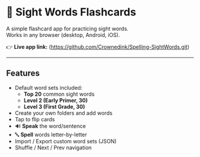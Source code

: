 # 📖 Sight Words Flashcards

A simple flashcard app for practicing sight words.  
Works in any browser (desktop, Android, iOS).  

👉 **Live app link:** (https://github.com/Crownedink/Spelling-SightWords.git)

---

## Features
- Default word sets included:
  - **Top 20** common sight words
  - **Level 2 (Early Primer, 30)**
  - **Level 3 (First Grade, 30)**
- Create your own folders and add words
- Tap to flip cards
- 🔊 **Speak** the word/sentence
- 🔤 **Spell** words letter-by-letter
- Import / Export custom word sets (JSON)
- Shuffle / Next / Prev navigation
